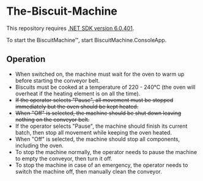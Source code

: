 # The-Biscuit-Machine

This repository requires [.NET SDK version 6.0.401](https://dotnet.microsoft.com/en-us/download/dotnet/6.0).

To start the BiscuitMachine™, start BiscuitMachine.ConsoleApp.

## Operation
- When switched on, the machine must wait for the  oven to warm up before starting the conveyor belt.
- Biscuits must be cooked at a temperature of 220 - 240°C (the oven will overheat if the heating element is on all the time).
- ~~If the operator selects "Pause", all movement must be stopped immediately but the oven should be kept heated.~~
- ~~When "Off" is selected, the machine should be shut down leaving nothing on the conveyor belt.~~
- If the operator selects "Pause", the machine should finish its current batch, then stop all movement while keeping the oven heated.
- When "Off" is selected, the machine should stop all components, including the oven.
- To stop the machine normally, the operator needs to pause the machine to empty the conveyor, then turn it off.
- To stop the machine in case of an emergency, the operator needs to switch the machine off, then manually clean the conveyor.
